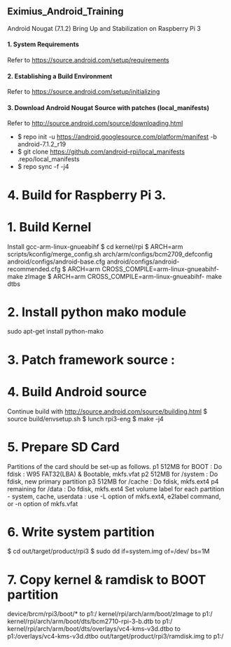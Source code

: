## Eximius_Android_Training
Android Nougat (7.1.2) Bring Up and Stabilization on Raspberry Pi 3

#### 1. System Requirements
Refer to https://source.android.com/setup/requirements

#### 2. Establishing a Build Environment
Refer to https://source.android.com/setup/initializing

#### 3. Download Android Nougat Source with patches (local_manifests)                                                              
Refer to http://source.android.com/source/downloading.html
- $ repo init -u https://android.googlesource.com/platform/manifest -b android-7.1.2_r19
- $ git clone https://github.com/android-rpi/local_manifests .repo/local_manifests  
- $ repo sync -f -j4
 
# 4. Build for Raspberry Pi 3.

# 1. Build Kernel
 Install gcc-arm-linux-gnueabihf
 $ cd kernel/rpi
 $ ARCH=arm scripts/kconfig/merge_config.sh arch/arm/configs/bcm2709_defconfig android/configs/android-base.cfg android/configs/android-recommended.cfg
 $ ARCH=arm CROSS_COMPILE=arm-linux-gnueabihf- make zImage
 $ ARCH=arm CROSS_COMPILE=arm-linux-gnueabihf- make dtbs

# 2. Install python mako module
  sudo apt-get install python-mako

# 3. Patch framework source :
  
# 4. Build Android source
 Continue build with http://source.android.com/source/building.html
 $ source build/envsetup.sh
 $ lunch rpi3-eng
 $ make -j4

# 5. Prepare SD Card
 Partitions of the card should be set-up as follows.
  p1 512MB for BOOT : Do fdisk : W95 FAT32(LBA) & Bootable, mkfs.vfat
  p2 512MB for /system : Do fdisk, new primary partition
  p3 512MB for /cache  : Do fdisk, mkfs.ext4
  p4 remaining for /data : Do fdisk, mkfs.ext4
 Set volume label for each partition - system, cache, userdata
  : use -L option of mkfs.ext4, e2label command, or -n option of mkfs.vfat
 
# 6. Write system partition
  $ cd out/target/product/rpi3
  $ sudo dd if=system.img of=/dev/<p2> bs=1M
  
# 7. Copy kernel & ramdisk to BOOT partition
  device/brcm/rpi3/boot/* to p1:/
  kernel/rpi/arch/arm/boot/zImage to p1:/
  kernel/rpi/arch/arm/boot/dts/bcm2710-rpi-3-b.dtb to p1:/
  kernel/rpi/arch/arm/boot/dts/overlays/vc4-kms-v3d.dtbo to p1:/overlays/vc4-kms-v3d.dtbo
  out/target/product/rpi3/ramdisk.img to p1:/

